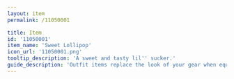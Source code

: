 ```yaml
---
layout: item
permalink: /11050001

title: Item
id: '11050001'
item_name: 'Sweet Lollipop'
icon_url: '11050001.png'
tooltip_description: 'A sweet and tasty lil'' sucker.'
guide_description: 'Outfit items replace the look of your gear when equipped.'
---
```

